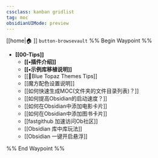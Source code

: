 ```yaml
---
cssclass: kanban gridlist
tag: moc
obsidianUIMode: preview
---
```

[[home|🏠 ]]    `button-browsevault`
%% Begin Waypoint %%
- **[[00-Tips]]**
	- **[[▪插件介绍]]**
	- **[[▪示例库移植说明]]**
	- [[🥑Blue Topaz Themes Tips]]
	- [[魔方配色设置说明]]
	- [[如何快速生成MOC(文件夹的文件目录列表)？]]
	- [[如何提高Obsidian的启动速度？]]
	- [[如何在Obsidian中添加电影卡片]]
	- [[如何在Obsidian中添加图书卡片]]
	- [[fastgithub 加速访问Ob社区]]
	- [[Obsidian 库中库玩法]]
	- [[Obsidian 一键开启悬浮]]

%% End Waypoint %%
